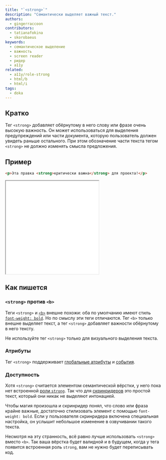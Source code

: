 ```yaml
---
title: "`<strong>`"
description: "Семантически выделяет важный текст."
authors:
  - gingerraccoon
contributors:
  - tatianafokina
  - skorobaeus
keywords:
  - семантическое выделение
  - важность
  - screen reader
  - ридер
  - a11y
related:
  - a11y/role-strong
  - html/b
  - html/i
tags:
  - doka
---
```


## Кратко

Тег `<strong>` добавляет обёрнутому в него слову или фразе очень высокую важность. Он может использоваться для выделения предупреждений или части документа, которую пользователь должен увидеть раньше остального. При этом обозначение части текста тегом `<strong>` не должно изменять смысла предложения.

## Пример

```html
<p>Эта правка <strong>критически важна</strong> для проекта!</p>
```

<iframe title="Как выглядит" src="demos/view/" height="300"></iframe>

## Как пишется

### `<strong>` против `<b>`

Теги `<strong>` и [`<b>`](/html/b/) внешне похожи: оба по умолчанию имеют стиль [`font-weight: bold`](/css/font-weight/). Но по смыслу эти теги отличаются. Тег `<b>` только внешне выделяет текст, а тег `<strong>` добавляет важности обёрнутому в него тексту.

Не используйте тег `<strong>` только для визуального выделения текста.

### Атрибуты

Тег `<strong>` поддерживает [глобальные атрибуты](/html/global-attrs/) и [события](/js/events/).

### Доступность

Хотя `<strong>` считается элементом семантической вёрстки, у него пока нет встроенной [роли `strong`](/a11y/role-strong/). Так что для [скринридеров](/a11y/screenreaders/) это простой текст, который они никак не выделяют интонацией.

Чтобы магия произошла и скринридер понял, что слово или фраза крайне важные, достаточно стилизовать элемент с помощью `font-weight: bold`. Если у пользователя скринридера включена специальная настройка, он услышит небольшое изменение в озвучивании такого текста.

Несмотря на эту странность, всё равно лучше использовать `<strong>` вместо `<b>`. Так ваша вёрстка будет валидной и в будущем, когда у тега появится встроенная роль `strong`, вам не нужно будет переписывать код.
